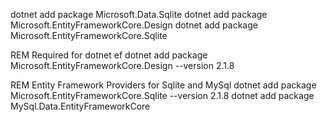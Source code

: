 dotnet add package Microsoft.Data.Sqlite
dotnet add package Microsoft.EntityFrameworkCore.Design
dotnet add package Microsoft.EntityFrameworkCore.Sqlite

REM Required for dotnet ef
dotnet add package Microsoft.EntityFrameworkCore.Design --version 2.1.8

REM Entity Framework Providers for Sqlite and MySql
dotnet add package Microsoft.EntityFrameworkCore.Sqlite --version 2.1.8
dotnet add package MySql.Data.EntityFrameworkCore 
